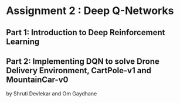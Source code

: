 # Assignment 2 : Deep Q-Networks

## Part 1: Introduction to Deep Reinforcement Learning
## Part 2:  Implementing DQN to solve Drone Delivery Environment, CartPole-v1 and MountainCar-v0

by Shruti Devlekar and Om Gaydhane
